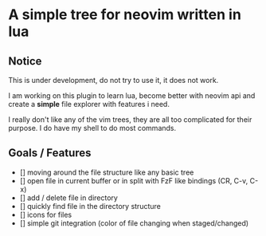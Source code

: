 # A simple tree for neovim written in lua

## Notice

This is under development, do not try to use it, it does not work.

I am working on this plugin to learn lua, become better with neovim api and create a **simple** file explorer with features i need.

I really don't like any of the vim trees, they are all too complicated for their purpose. I do have my shell to do most commands.


## Goals / Features

- [] moving around the file structure like any basic tree
- [] open file in current buffer or in split with FzF like bindings (CR, C-v, C-x)
- [] add / delete file in directory
- [] quickly find file in the directory structure
- [] icons for files
- [] simple git integration (color of file changing when staged/changed)


